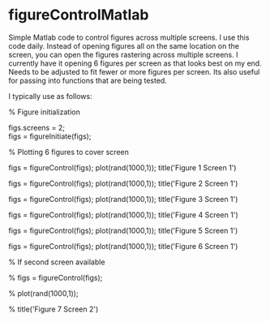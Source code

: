 # figureControlMatlab
Simple Matlab code to control figures across multiple screens. 
I use this code daily. Instead of opening figures all on the same location on the screen, you can open the figures rastering across multiple screens. 
I currently have it opening 6 figures per screen as that looks best on my end. Needs to be adjusted to fit fewer or more figures per screen. 
Its also useful for passing into functions that are being tested. 

I typically use as follows: 

% Figure initialization

figs.screens = 2;		
figs = figureInitiate(figs);


% Plotting 6 figures to cover screen

figs = figureControl(figs);
plot(rand(1000,1));
title('Figure 1 Screen 1')


figs = figureControl(figs);
plot(rand(1000,1));
title('Figure 2 Screen 1')


figs = figureControl(figs);
plot(rand(1000,1));
title('Figure 3 Screen 1')

figs = figureControl(figs);
plot(rand(1000,1));
title('Figure 4 Screen 1')

figs = figureControl(figs);
plot(rand(1000,1));
title('Figure 5 Screen 1')

figs = figureControl(figs);
plot(rand(1000,1));
title('Figure 6 Screen 1')

% If second screen available

% figs = figureControl(figs);

% plot(rand(1000,1));

% title('Figure 7 Screen 2')
